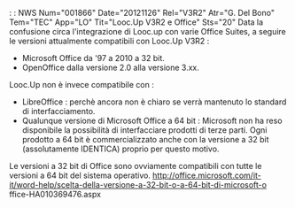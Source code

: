  :  : NWS Num="001866" Date="20121126" Rel="V3R2" Atr="G. Del Bono" Tem="TEC" App="LO" Tit="Looc.Up V3R2 e Office" Sts="20"
Data la confusione circa l'integrazione di Looc.up con varie Office Suites, a seguire le versioni attualmente compatibili con Looc.Up V3R2 : 
- Microsoft Office da '97 a 2010 a 32 bit.
- OpenOffice dalla versione 2.0 alla versione 3.xx.

Looc.Up non è invece compatibile con : 
- LibreOffice :  perchè ancora non è chiaro se verrà mantenuto lo standard di interfacciamento.
- Qualunque versione di Microsoft Office a 64 bit :  Microsoft non ha reso disponibile la possibilità
di interfacciare prodotti di terze parti. Ogni prodotto a 64 bit è commercializzato anche con la versione a 32 bit (assolutamente IDENTICA) proprio per questo motivo.

Le versioni a 32 bit di Office sono ovviamente compatibili con tutte le versioni a 64 bit del sistema operativo.
http://office.microsoft.com/it-it/word-help/scelta-della-versione-a-32-bit-o-a-64-bit-di-microsoft-o
ffice-HA010369476.aspx
